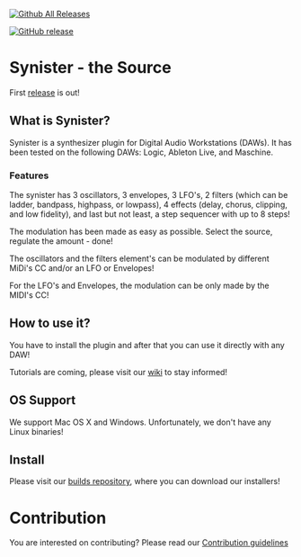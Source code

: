 [![Github All Releases](https://img.shields.io/github/downloads/the-synister/the-source/total.svg)]()

[![GitHub release](https://img.shields.io/github/release/the-synister/the-source.svg)]()

# Synister - the Source

First [release](https://github.com/the-synister/the-source/releases) is out! 

## What is Synister?

Synister is a synthesizer plugin for Digital Audio Workstations (DAWs). It has been tested on the following DAWs: Logic, Ableton Live, and Maschine. 

### Features

The synister has 3 oscillators, 3 envelopes, 3 LFO's, 2 filters (which can be ladder, bandpass, highpass, or lowpass), 4 effects (delay, chorus, clipping, and low fidelity), and last but not least, a step sequencer with up to 8 steps!

The modulation has been made as easy as possible. Select the source, regulate the amount - done!

The oscillators and the filters element's can be modulated by different MiDi's CC and/or an LFO or Envelopes! 

For the LFO's and Envelopes, the modulation can be only made by the MIDI's CC! 

## How to use it?

You have to install the plugin and after that you can use it directly with any DAW! 

Tutorials are coming, please visit our [wiki](https://github.com/the-synister/source-code/wiki) to stay informed!

## OS Support

We support Mac OS X and Windows. Unfortunately, we don't have any Linux binaries!

## Install

Please visit our [builds repository](https://github.com/the-synister/builds), where you can download our installers! 

# Contribution

You are interested on contributing? Please read our [Contribution guidelines](CONTRIBUTION.md)
